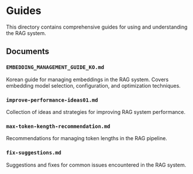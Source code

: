 # Guides

This directory contains comprehensive guides for using and understanding the RAG system.

## Documents

### `EMBEDDING_MANAGEMENT_GUIDE_KO.md`
Korean guide for managing embeddings in the RAG system. Covers embedding model selection, configuration, and optimization techniques.

### `improve-performance-ideas01.md`
Collection of ideas and strategies for improving RAG system performance.

### `max-token-kength-recommendation.md`
Recommendations for managing token lengths in the RAG pipeline.

### `fix-suggestions.md`
Suggestions and fixes for common issues encountered in the RAG system.